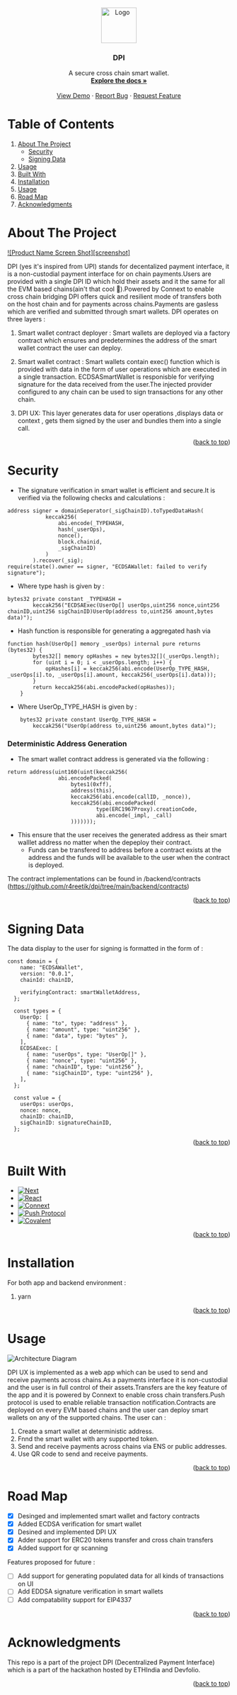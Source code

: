 <a name="DPI"></a>

<!-- PROJECT LOGO -->
<br />
<div align="center">
  <a href="https://github.com/r4reetik/dpi">
    <img src="images/logo.svg" alt="Logo" height="80">
  </a>

  <h3 align="center">DPI</h3>

  <p align="center">
    A secure cross chain smart wallet.
    <br />
    <a href="https://github.com/r4reetik/dpi"><strong>Explore the docs »</strong></a>
    <br />
    <br />
    <a href="">View Demo</a>
    ·
    <a href="https://github.com/r4reetik/dpi/issues">Report Bug</a>
    ·
    <a href="https://github.com/r4reetik/dpi/issues">Request Feature</a>
  </p>
</div>

<!-- TABLE OF CONTENTS -->

# Table of Contents

  <ol>
    <li>
      <a href="#about-the-project">About The Project</a>
       <ul>
        <li><a href="#security">Security</a></li>
        <li><a href="#signing-data">Signing Data</a></li>
      </ul>
    </li>
    <li><a href="#usage">Usage</a></li>
    <li><a href="#built-with">Built With</a></li>
    <li><a href="#installation">Installation</a></li>
    <li><a href="#usage">Usage</a></li>
    <li><a href="#road-map">Road Map</a></li>
     <li><a href="#acknowledgments">Acknowledgments</a></li>
    
  </ol>

<!-- ABOUT THE PROJECT -->

# About The Project

[![Product Name Screen Shot][screenshot]](https://example.com)

DPI (yes it's inspired from UPI) stands for decentalized payment interface, it is a non-custodial payment interface for on chain payments.Users are provided with a single DPI ID which hold their assets and it the same for all the EVM based chains(ain't that cool 🤯).Powered by Connext to enable cross chain bridging DPI offers quick and resilient mode of transfers both on the host chain and for payments across chains.Payments are gasless which are verified and submitted through smart wallets.
DPI operates on three layers :

1. Smart wallet contract deployer :
   Smart wallets are deployed via a factory contract which ensures and predetermines the address of the smart wallet contract the user can deploy.
1. Smart wallet contract :
   Smart wallets contain exec() function which is provided with data in the form of user operations which are executed in a single transaction. ECDSASmartWallet is responisble for verifying signature for the data received from the user.The injected provider configured to any chain can be used to sign transactions for any other chain.

1. DPI UX:
   This layer generates data for user operations ,displays data or context , gets them signed by the user and bundles them into a single call.

<p align="right">(<a href="#about-the-project">back to top</a>)</p>

<!-- SECURITY VERIFICATIONS -->

# Security

- The signature verification in smart wallet is efficient and secure.It is verified via the following checks and calculations :

```
address signer = domainSeperator(_sigChainID).toTypedDataHash(
            keccak256(
                abi.encode(_TYPEHASH,
                hash(_userOps),
                nonce(),
                block.chainid,
                _sigChainID)
            )
        ).recover(_sig);
require(state().owner == signer, "ECDSAWallet: failed to verify signature");

```

- Where type hash is given by :

```
bytes32 private constant _TYPEHASH =
        keccak256("ECDSAExec(UserOp[] userOps,uint256 nonce,uint256 chainID,uint256 sigChainID)UserOp(address to,uint256 amount,bytes data)");
```

- Hash function is responsible for generating a aggregated hash via

```
function hash(UserOp[] memory _userOps) internal pure returns (bytes32) {
        bytes32[] memory opHashes = new bytes32[](_userOps.length);
        for (uint i = 0; i < _userOps.length; i++) {
            opHashes[i] = keccak256(abi.encode(UserOp_TYPE_HASH, _userOps[i].to, _userOps[i].amount, keccak256(_userOps[i].data)));
        }
        return keccak256(abi.encodePacked(opHashes));
    }
```

- Where UserOp_TYPE_HASH is given by :

```
    bytes32 private constant UserOp_TYPE_HASH =
        keccak256("UserOp(address to,uint256 amount,bytes data)");
```

### Deterministic Address Generation

- The smart wallet contract address is generated via the following :

```
return address(uint160(uint(keccak256(
                abi.encodePacked(
                    bytes1(0xff),
                    address(this),
                    keccak256(abi.encode(callID, _nonce)),
                    keccak256(abi.encodePacked(
                            type(ERC1967Proxy).creationCode,
                            abi.encode(_impl, _call)
                    )))))));
```

- This ensure that the user receives the generated address as their smart walllet address no matter when the depeploy their contract.
  - Funds can be transfered to address before a contract exists at the address and the funds will be available to the user when the contract is deployed.

The contract implementations can be found in /backend/contracts (https://github.com/r4reetik/dpi/tree/main/backend/contracts)

<p align="right">(<a href="#about-the-project">back to top</a>)</p>

<!--SIGNING DATA -->

# Signing Data

The data display to the user for signing is formatted in the form of :

```
const domain = {
    name: "ECDSAWallet",
    version: "0.0.1",
    chainId: chainID,

    verifyingContract: smartWalletAddress,
  };

  const types = {
    UserOp: [
      { name: "to", type: "address" },
      { name: "amount", type: "uint256" },
      { name: "data", type: "bytes" },
    ],
    ECDSAExec: [
      { name: "userOps", type: "UserOp[]" },
      { name: "nonce", type: "uint256" },
      { name: "chainID", type: "uint256" },
      { name: "sigChainID", type: "uint256" },
    ],
  };

  const value = {
    userOps: userOps,
    nonce: nonce,
    chainID: chainID,
    sigChainID: signatureChainID,
  };

```

<p align="right">(<a href="#about-the-project">back to top</a>)</p>

# Built With

- [![Next][next.js]][next-url]
- [![React][react.js]][react-url]
- [![Connext][connext]][connext-url]
- [![Push Protocol][push]][push-protocol-url]
- [![Covalent][covalent]][covalent-url]

<p align="right">(<a href="#about-the-project">back to top</a>)</p>

# Installation

For both app and backend environment :

1. yarn

<p align="right">(<a href="#about-the-project">back to top</a>)</p>

<!-- USAGE EXAMPLES -->

# Usage

![Architecture Diagram][architecture]

DPI UX is implemented as a web app which can be used to send and receive payments across chains.As a payments interface it is non-custodial and the user is in full control of their assets.Transfers are the key feature of the app and it is powered by Connext to enable cross chain transfers.Push protocol is used to enable reliable transaction notification.Contracts are deployed on every EVM based chains and the user can deploy smart wallets on any of the supported chains.
The user can :

1. Create a smart wallet at deterministic address.
2. Fnnd the smart wallet with any supported token.
3. Send and receive payments across chains via ENS or public addresses.
4. Use QR code to send and receive payments.

<p align="right">(<a href="#about-the-project">back to top</a>)</p>

<!-- ROADMAP -->

# Road Map

- [x] Desinged and implemented smart wallet and factory contracts
- [x] Added ECDSA verification for smart wallet
- [x] Desined and implemented DPI UX
- [x] Adder support for ERC20 tokens transfer and cross chain transfers
- [x] Added support for qr scanning

Features proposed for future :

- [ ] Add support for generating populated data for all kinds of transactions on UI
- [ ] Add EDDSA signature verification in smart wallets
- [ ] Add compatability support for EIP4337

<p align="right">(<a href="#about-the-project">back to top</a>)</p>

<!-- ACKNOWLEDGMENTS -->

# Acknowledgments

This repo is a part of the project DPI (Decentralized Payment Interface) which is a part of the hackathon hosted by ETHIndia and Devfolio.

<p align="right">(<a href="#about-the-project">back to top</a>)</p>

<!-- MARKDOWN LINKS & IMAGES -->
<!-- https://www.markdownguide.org/basic-syntax/#reference-style-links -->

[product-screenshot]: images/screenshot.png
[next.js]: https://img.shields.io/badge/next.js-000000?style=for-the-badge&logo=nextdotjs&logoColor=white
[next-url]: https://nextjs.org/
[react.js]: https://img.shields.io/badge/React-20232A?style=for-the-badge&logo=react&logoColor=61DAFB
[react-url]: https://reactjs.org/
[connext]: https://img.shields.io/badge/-Connext-green
[connext-url]: https://www.connext.network
[push-protocol-url]: https://push.org
[push]: https://img.shields.io/badge/-Push-yellow
[covalent-url]: https://www.covalenthq.com
[covalent]: https://img.shields.io/badge/-Covalent-blue
[architecture]: images/achitecture.png

